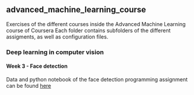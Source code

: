 ## advanced_machine_learning_course
Exercises of the different courses inside the Advanced Machine Learning course of Coursera
Each folder contains subfolders of the different assigments, as well as configuration files.
### Deep learning in computer vision
#### Week 3 - Face detection
Data and python notebook of the face detection programming assignment can be found [here](/5-deep_learning_in_computer_vision/week_3-face_detection/)




